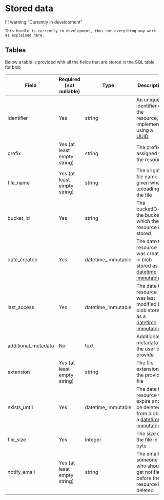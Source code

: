 # Stored data

!!! warning "Currently in development"

    This bundle is currently in development, thus not everything may work as explained here.

## Tables
Below a table is provided with all the fields that are stored in the SQL table for blob

| Field               | Required (not nullable)     | Type                | Description                                                                                                                                       | Max. Size |
|---------------------|-----------------------------|---------------------|---------------------------------------------------------------------------------------------------------------------------------------------------|-----------|
| identifier          | Yes                         | string              | An unique identifier of the resource, implemented using a [UUID](https://en.wikipedia.org/wiki/Universally_unique_identifier)                     | 128       |
| prefix              | Yes (at least empty string) | string              | The prefix assigned to the resource                                                                                                               | 512       |
| file_name           | Yes (at least empty string) | string              | The original file name given when uploading the file                                                                                              | 512       |
| bucket_id           | Yes                         | string              | The bucketID of the bucket in which the resource is stored                                                                                        | 50        |
| date_created        | Yes                         | datetime_immutable  | The date the resource was created in blob stored as a [datetime immutable](https://www.php.net/manual/de/class.datetimeimmutable.php)             | -         |
| last_access         | Yes                         | datetime_immutable  | The date the resource was last modified in blob stored as a [datetime immutable](https://www.php.net/manual/de/class.datetimeimmutable.php)       | -         |
| additional_metadata | No                          | text                | Additional metadata the user can provide                                                                                                          | -         |
| extension           | Yes (at least empty string) | string              | The file extension of the provided file                                                                                                           | 64        |
| exists_until        | Yes                         | datetime_immutable  | The date the resource will expire and be deleted from blob as a [datetime immutable](https://www.php.net/manual/de/class.datetimeimmutable.php)   | -         |
| file_size           | Yes                         | integer             | The size of the file in byte                                                                                                                      | -         |
| notify_email        | Yes (at least empty string) | string              | The email of someone who should get notified before the resource is deleted                                                                       | 255       |
